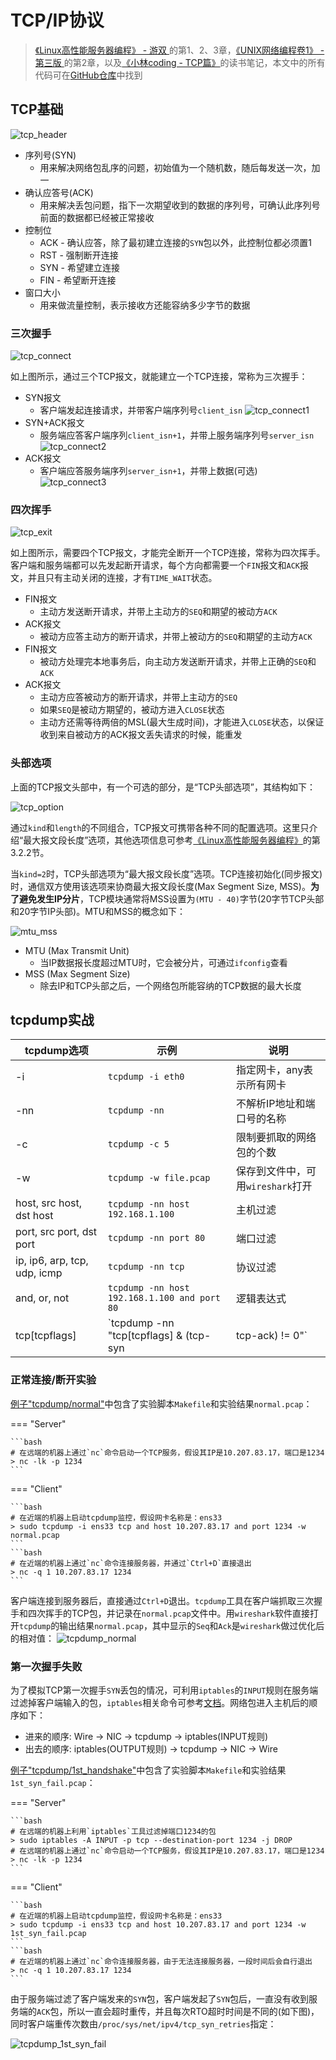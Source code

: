 # TCP/IP协议

> [《Linux高性能服务器编程》 - 游双 ](https://1drv.ms/b/s!AkcJSyT7tq80c1DmkdcxK7oScvQ)的第1、2、3章，[《UNIX网络编程卷1》 - 第三版 ](https://1drv.ms/b/s!AkcJSyT7tq80dP1Vghbg7qb9uts)的第2章，以及[《小林coding - TCP篇》](https://xiaolincoding.com/network/)的读书笔记，本文中的所有代码可在[GitHub仓库](https://github.com/LittleBee1024/learning_book/tree/main/docs/booknotes/hplsp/tcp_ip/code)中找到

## TCP基础

![tcp_header](./images/tcp_header.png)

* 序列号(SYN)
    * 用来解决网络包乱序的问题，初始值为一个随机数，随后每发送一次，加一
* 确认应答号(ACK)
    * 用来解决丢包问题，指下一次期望收到的数据的序列号，可确认此序列号前面的数据都已经被正常接收
* 控制位
    * ACK - 确认应答，除了最初建立连接的`SYN`包以外，此控制位都必须置1
    * RST - 强制断开连接
    * SYN - 希望建立连接
    * FIN - 希望断开连接
* 窗口大小
    * 用来做流量控制，表示接收方还能容纳多少字节的数据

### 三次握手

![tcp_connect](./images/tcp_connect.png)

如上图所示，通过三个TCP报文，就能建立一个TCP连接，常称为三次握手：

* SYN报文
    * 客户端发起连接请求，并带客户端序列号`client_isn`
    ![tcp_connect1](./images/tcp_connect1.png)
* SYN+ACK报文
    * 服务端应答客户端序列`client_isn+1`，并带上服务端序列号`server_isn`
    ![tcp_connect2](./images/tcp_connect2.png)
* ACK报文
    * 客户端应答服务端序列`server_isn+1`，并带上数据(可选)
    ![tcp_connect3](./images/tcp_connect3.png)

### 四次挥手

![tcp_exit](./images/tcp_exit.png)

如上图所示，需要四个TCP报文，才能完全断开一个TCP连接，常称为四次挥手。客户端和服务端都可以先发起断开请求，每个方向都需要一个`FIN`报文和`ACK`报文，并且只有主动关闭的连接，才有`TIME_WAIT`状态。

* FIN报文
    * 主动方发送断开请求，并带上主动方的`SEQ`和期望的被动方`ACK`
* ACK报文
    * 被动方应答主动方的断开请求，并带上被动方的`SEQ`和期望的主动方`ACK`
* FIN报文
    * 被动方处理完本地事务后，向主动方发送断开请求，并带上正确的`SEQ`和`ACK`
* ACK报文
    * 主动方应答被动方的断开请求，并带上主动方的`SEQ`
    * 如果`SEQ`是被动方期望的，被动方进入`CLOSE`状态
    * 主动方还需等待两倍的MSL(最大生成时间)，才能进入`CLOSE`状态，以保证收到来自被动方的ACK报文丢失请求的时候，能重发


### 头部选项

上面的TCP报文头部中，有一个可选的部分，是“TCP头部选项”，其结构如下：

![tcp_option](./images/tcp_option.png)

通过`kind`和`length`的不同组合，TCP报文可携带各种不同的配置选项。这里只介绍“最大报文段长度”选项，其他选项信息可参考[《Linux高性能服务器编程》](https://1drv.ms/b/s!AkcJSyT7tq80c1DmkdcxK7oScvQ)的第3.2.2节。

当`kind=2`时，TCP头部选项为“最大报文段长度”选项。TCP连接初始化(同步报文)时，通信双方使用该选项来协商最大报文段长度(Max Segment Size, MSS)。**为了避免发生IP分片**，TCP模块通常将MSS设置为`(MTU - 40)`字节(20字节TCP头部和20字节IP头部)。MTU和MSS的概念如下：

![mtu_mss](./images/mtu_mss.png)

* MTU (Max Transmit Unit)
    * 当IP数据报长度超过MTU时，它会被分片，可通过`ifconfig`查看
* MSS (Max Segment Size)
    * 除去IP和TCP头部之后，一个网络包所能容纳的TCP数据的最大长度

## tcpdump实战

tcpdump选项 | 示例 | 说明
--- | --- | ---
-i | `tcpdump -i eth0` | 指定网卡，any表示所有网卡
-nn | `tcpdump -nn` | 不解析IP地址和端口号的名称
-c | `tcpdump -c 5` | 限制要抓取的网络包的个数
-w | `tcpdump -w file.pcap` | 保存到文件中，可用`wireshark`打开
host, src host, dst host | `tcpdump -nn host 192.168.1.100` | 主机过滤
port, src port, dst port | `tcpdump -nn port 80` | 端口过滤
ip, ip6, arp, tcp, udp, icmp | `tcpdump -nn tcp` | 协议过滤
and, or, not | `tcpdump -nn host 192.168.1.100 and port 80` | 逻辑表达式
tcp[tcpflags] | `tcpdump -nn "tcp[tcpflags] & (tcp-syn|tcp-ack) != 0"` | 特定状态的TCP包

### 正常连接/断开实验

[例子"tcpdump/normal"](https://github.com/LittleBee1024/learning_book/tree/main/docs/booknotes/hplsp/tcp_ip/code/tcpdump/normal)中包含了实验脚本`Makefile`和实验结果`normal.pcap`：

=== "Server"

    ```bash
    # 在远端的机器上通过`nc`命令启动一个TCP服务，假设其IP是10.207.83.17，端口是1234
    > nc -lk -p 1234
    ```

=== "Client"

    ```bash
    # 在近端的机器上启动tcpdump监控，假设网卡名称是：ens33
    > sudo tcpdump -i ens33 tcp and host 10.207.83.17 and port 1234 -w normal.pcap
    ```
    ```bash
    # 在近端的机器上通过`nc`命令连接服务器，并通过`Ctrl+D`直接退出
    > nc -q 1 10.207.83.17 1234
    ```

客户端连接到服务器后，直接通过`Ctrl+D`退出。`tcpdump`工具在客户端抓取三次握手和四次挥手的TCP包，并记录在`normal.pcap`文件中。用`wireshark`软件直接打开`tcpdump`的输出结果`normal.pcap`，其中显示的`Seq`和`Ack`是`wireshark`做过优化后的相对值：
![tcpdump_normal](./images/tcpdump_normal.png)

### 第一次握手失败

为了模拟TCP第一次握手`SYN`丢包的情况，可利用`iptables`的`INPUT`规则在服务端过滤掉客户端输入的包，`iptables`相关命令可参考[文档](https://www.jianshu.com/p/ed001ae61c58)。网络包进入主机后的顺序如下：

* 进来的顺序: Wire -> NIC -> tcpdump -> iptables(INPUT规则)
* 出去的顺序: iptables(OUTPUT规则) -> tcpdump -> NIC -> Wire

[例子"tcpdump/1st_handshake"](https://github.com/LittleBee1024/learning_book/tree/main/docs/booknotes/hplsp/tcp_ip/code/tcpdump/1st_handshake)中包含了实验脚本`Makefile`和实验结果`1st_syn_fail.pcap`：

=== "Server"

    ```bash
    # 在远端的机器上利用`iptables`工具过滤掉端口1234的包
    > sudo iptables -A INPUT -p tcp --destination-port 1234 -j DROP
    # 在远端的机器上通过`nc`命令启动一个TCP服务，假设其IP是10.207.83.17，端口是1234
    > nc -lk -p 1234
    ```

=== "Client"

    ```bash
    # 在近端的机器上启动tcpdump监控，假设网卡名称是：ens33
    > sudo tcpdump -i ens33 tcp and host 10.207.83.17 and port 1234 -w 1st_syn_fail.pcap
    ```
    ```bash
    # 在近端的机器上通过`nc`命令连接服务器，由于无法连接服务器，一段时间后会自行退出
    > nc -q 1 10.207.83.17 1234
    ```

由于服务端过滤了客户端发来的`SYN`包，客户端发起了`SYN`包后，一直没有收到服务端的`ACK`包，所以一直会超时重传，并且每次RTO超时时间是不同的(如下图)，同时客户端重传次数由`/proc/sys/net/ipv4/tcp_syn_retries`指定：

![tcpdump_1st_syn_fail](./images/tcpdump_1st_syn_fail.png)


